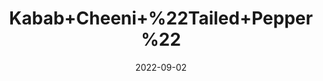 ---
title: 'Kabab+Cheeni+%22Tailed+Pepper%22'
date: '2022-09-02' 
metatag: '' 
inventory: '0' 
draft: false 
# meta description 
shortDescripton: ''
description: 'Spices'
longdescription: ''
featured: True
# product Price
price: '40.0'
# Product Short Description
shortDescription: ''
productID: '121AB591-9C2A-ED11-9968-005056B3A416'
type: 'products'
category: 'Spices' 
thumnailproduct: 'https://aminsaddiquidawakhana.eralive.net/images/products/121AB591-9C2A-ED11-9968-005056B3A4161.png' 
images:
  - image: 'images/products/121AB591-9C2A-ED11-9968-005056B3A4161.png'  
Variants:
---